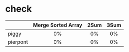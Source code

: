 # check

|        |Merge Sorted Array|2Sum|3Sum|
|--------|:----------------:|:--:|:--:|
|piggy   |0%|0%|0%|
|pierpont|0%|0%|0%|
